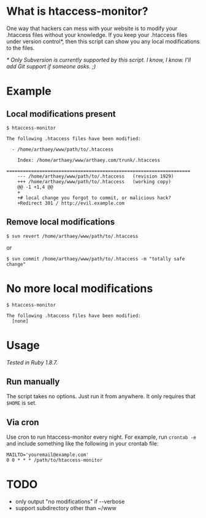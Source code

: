 # What is htaccess-monitor?

One way that hackers can mess with your website is to modify your .htaccess
files without your knowledge. If you keep your .htaccess files under version
control\*, then this script can show you any local modifications to the files.

_\* Only Subversion is currently supported by this script. I know, I know. I'll
add Git support if someone asks. ;)_


# Example

## Local modifications present

    $ htaccess-monitor
    
    The following .htaccess files have been modified:
    
      - /home/arthaey/www/path/to/.htaccess
    
        Index: /home/arthaey/www/arthaey.com/trunk/.htaccess
        ===================================================================
        --- /home/arthaey/www/path/to/.htaccess   (revision 1929)
        +++ /home/arthaey/www/path/to/.htaccess   (working copy)
        @@ -1 +1,4 @@
        +
        +# local change you forgot to commit, or malicious hack?
        +Redirect 301 / http://evil.example.com

## Remove local modifications

    $ svn revert /home/arthaey/www/path/to/.htaccess

or

    $ svn commit /home/arthaey/www/path/to/.htaccess -m "totally safe change"

# No more local modifications

    $ htaccess-monitor
    
    The following .htaccess files have been modified:
      [none]

# Usage

_Tested in Ruby 1.8.7._

## Run manually

The script takes no options. Just run it from anywhere. It only requires that
`$HOME` is set.

## Via cron

Use cron to run htaccess-monitor every night. For example, run `crontab -e` and
include something like the following in your crontab file:

    MAILTO='youremail@example.com'
    0 0 * * * /path/to/htaccess-monitor


# TODO

 - only output "no modifications" if --verbose
 - support subdirectory other than ~/www
